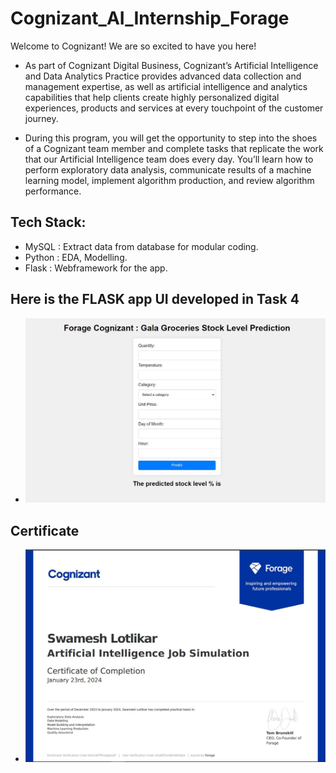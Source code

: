 # Cognizant_AI_Internship_Forage

Welcome to Cognizant! We are so excited to have you here!

* As part of Cognizant Digital Business, Cognizant’s Artificial Intelligence and Data Analytics Practice provides advanced data collection and management expertise, as well as artificial intelligence and analytics capabilities that help clients create highly personalized digital experiences, products and services at every touchpoint of the customer journey.

* During this program, you will get the opportunity to step into the shoes of a Cognizant team member and complete tasks that replicate the work that our Artificial Intelligence team does every day. You’ll learn how to perform exploratory data analysis, communicate results of a machine learning model, implement algorithm production, and review algorithm performance.

## Tech Stack:
* MySQL : Extract data from database for modular coding.
* Python : EDA, Modelling.
* Flask : Webframework for the app.

## Here is the FLASK app UI developed in Task 4
* ![](https://github.com/Swam80/Cognizant_AI_Internship_Forage/blob/main/Task%204/UI.JPG)

## Certificate

* ![](https://github.com/Swam80/Cognizant_AI_Internship_Forage/blob/main/certi.JPG)
